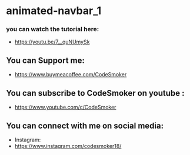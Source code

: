 # animated-navbar_1

### you can watch the tutorial here: 
* https://youtu.be/7__quNUmySk

## You can Support me:
* https://www.buymeacoffee.com/CodeSmoker

## You can subscribe to CodeSmoker on youtube :
* https://www.youtube.com/c/CodeSmoker

## You can connect with me on social media: 
* Instagram: 
* https://www.instagram.com/codesmoker18/ 
